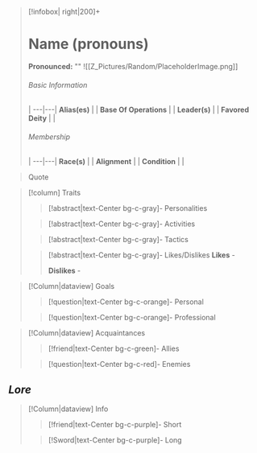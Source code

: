 > [!infobox| right|200]+
> # Name (pronouns)
> **Pronounced:**  ""
> ![[Z_Pictures/Random/PlaceholderImage.png]]
> ###### Basic Information
>  |
> ---|---|
> **Alias(es)** |  |
> **Base Of Operations** |  |
> **Leader(s)** |  |
> **Favored Deity** |  |
>  ###### Membership
>  |
> ---|---|
> **Race(s)** |  |
> **Alignment** |  |
> **Condition** |  |


> Quote

> [!column] Traits
>> [!abstract|text-Center bg-c-gray]- Personalities
>>  
>
>
>> [!abstract|text-Center bg-c-gray]- Activities 
>> 
>
>
>> [!abstract|text-Center bg-c-gray]- Tactics
>> 
>
>
>> [!abstract|text-Center bg-c-gray]- Likes/Dislikes
>> **Likes** - 
>>  
>> **Dislikes** - 


> [!Column|dataview] Goals
>> [!question|text-Center bg-c-orange]- Personal
>>  
>
>
>> [!question|text-Center bg-c-orange]- Professional
>>  
>


> [!Column|dataview] Acquaintances
>> [!friend|text-Center bg-c-green]- Allies
>>   
>
>
>> [!question|text-Center bg-c-red]- Enemies
>>   
>


## ***Lore***
> [!Column|dataview] Info
>> [!friend|text-Center bg-c-purple]- Short
>>   
>
>
>> [!Sword|text-Center bg-c-purple]- Long
>>   
>
